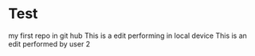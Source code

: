 # Test
my first repo in git hub
This is a edit performing in local device
This is an edit performed by user 2

